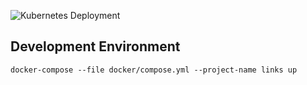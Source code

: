 ![Kubernetes Deployment](https://github.com/joaorodriguesjr/links/actions/workflows/delivery.yml/badge.svg)

## Development Environment

```shell
docker-compose --file docker/compose.yml --project-name links up
```
